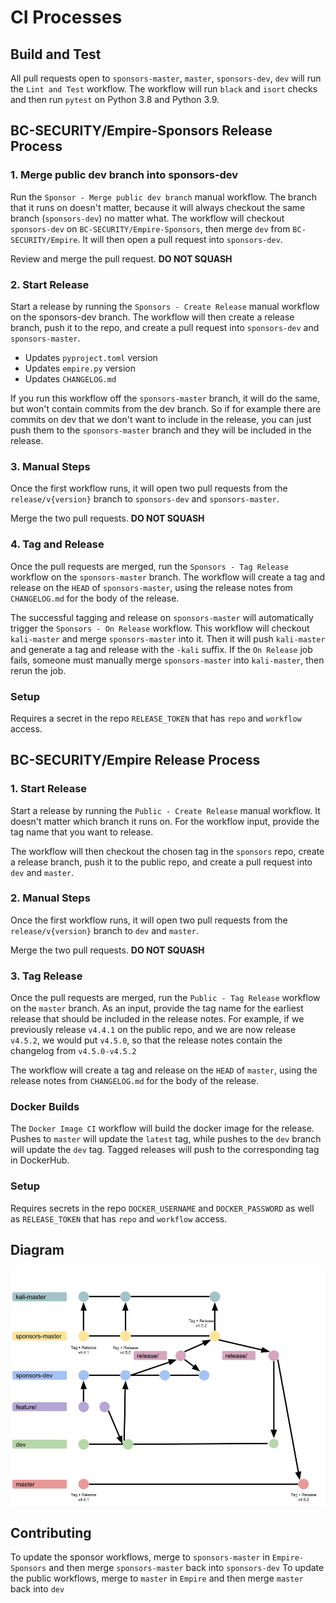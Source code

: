# CI Processes

## Build and Test
All pull requests open to `sponsors-master`, `master`, `sponsors-dev`, `dev` will run the `Lint and Test` workflow. The workflow will run `black` and `isort` checks and then run `pytest` on Python 3.8 and Python 3.9.

## BC-SECURITY/Empire-Sponsors Release Process
### 1. Merge public dev branch into sponsors-dev
Run the `Sponsor - Merge public dev branch` manual workflow. The branch that it runs on doesn't matter,
because it will always checkout the same branch (`sponsors-dev`) no matter what.
The workflow will checkout `sponsors-dev` on `BC-SECURITY/Empire-Sponsors`, then merge `dev` from `BC-SECURITY/Empire`.
It will then open a pull request into `sponsors-dev`.

Review and merge the pull request. **DO NOT SQUASH**

### 2. Start Release
Start a release by running the `Sponsors - Create Release` manual workflow on the sponsors-dev branch.
The workflow will then create a release branch, push it to the repo, and create a pull request into `sponsors-dev` and `sponsors-master`.

* Updates `pyproject.toml` version
* Updates `empire.py` version
* Updates `CHANGELOG.md`

If you run this workflow off the `sponsors-master` branch, it will do the same, but won't contain commits from the dev branch.
So if for example there are commits on dev that we don't want to include in the release, you can just push them to the `sponsors-master`
branch and they will be included in the release.

### 3. Manual Steps
Once the first workflow runs, it will open two pull requests from the `release/v{version}` branch to `sponsors-dev` and `sponsors-master`.

Merge the two pull requests. **DO NOT SQUASH**

### 4. Tag and Release
Once the pull requests are merged, run the `Sponsors - Tag Release` workflow on the `sponsors-master` branch.
The workflow will create a tag and release on the `HEAD` of `sponsors-master`, using the release notes from `CHANGELOG.md` for the body of the release.

The successful tagging and release on `sponsors-master` will automatically trigger the `Sponsors - On Release` workflow. This workflow will checkout `kali-master` and merge `sponsors-master` into it. Then it will push `kali-master` and generate a tag and release with the `-kali` suffix.
If the `On Release` job fails, someone must manually merge `sponsors-master` into `kali-master`, then rerun the job.

### Setup
Requires a secret in the repo `RELEASE_TOKEN` that has `repo` and `workflow` access.

## BC-SECURITY/Empire Release Process
### 1. Start Release
Start a release by running the `Public - Create Release` manual workflow. It doesn't matter which branch it runs on.
For the workflow input, provide the tag name that you want to release.

The workflow will then checkout the chosen tag in the `sponsors` repo, create a release branch, push it to the public repo,
and create a pull request into `dev` and `master`.

### 2. Manual Steps
Once the first workflow runs, it will open two pull requests from the `release/v{version}` branch to `dev` and `master`.

Merge the two pull requests. **DO NOT SQUASH**

### 3. Tag Release
Once the pull requests are merged, run the `Public - Tag Release` workflow on the `master` branch.
As an input, provide the tag name for the earliest release that should be included in the release notes.
For example, if we previously release `v4.4.1` on the public repo, and we are now release `v4.5.2`, we would put `v4.5.0`,
so that the release notes contain the changelog from `v4.5.0-v4.5.2`

The workflow will create a tag and release on the `HEAD` of `master`, using the release notes from `CHANGELOG.md` for the body of the release.

### Docker Builds
The `Docker Image CI` workflow will build the docker image for the release. Pushes to `master` will update the `latest` tag, while pushes to the `dev` branch will update the `dev` tag.
Tagged releases will push to the corresponding tag in DockerHub.

### Setup
Requires secrets in the repo `DOCKER_USERNAME` and `DOCKER_PASSWORD` as well as `RELEASE_TOKEN` that has `repo` and `workflow` access.

## Diagram
![Release Process](./release-process.jpg)

## Contributing
To update the sponsor workflows, merge to `sponsors-master` in `Empire-Sponsors` and then merge `sponsors-master` back into `sponsors-dev`
To update the public workflows, merge to `master` in `Empire` and then merge `master` back into `dev`